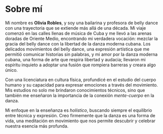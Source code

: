 # Sobre mí

Mi nombre es **Olivia Robles**, y soy una bailarina y profesora de belly dance con una trayectoria que se extiende más allá de una década. Mi viaje comenzó en las calles llenas de música de Cuba y me llevó a las arenas doradas de Oriente Medio, encontrando mi verdadera vocación: mezclar la gracia del belly dance con la libertad de la danza moderna cubana. Los delicados movimientos del belly dance, una expresión artística que me permitió comunicar historias sin palabras, y mi amor por la danza moderna cubana, una forma de arte que respira libertad y audacia; llevaron mi espíritu inquieto a adoptar una fusión que rompiera barreras y creara algo único.

Con una licenciatura en cultura física, profundicé en el estudio del cuerpo humano y su capacidad para expresar emociones a través del movimiento. Mis estudios no solo me brindaron conocimientos técnicos, sino que también me enseñaron la importancia de la conexión *mente-cuerpo* en la danza.


Mi enfoque en la enseñanza es *holístico*, buscando siempre el equilibrio entre técnica y expresión. Creo firmemente que la danza es una forma de vida, una meditación en movimiento que nos permite descubrir y celebrar nuestra esencia más profunda.
